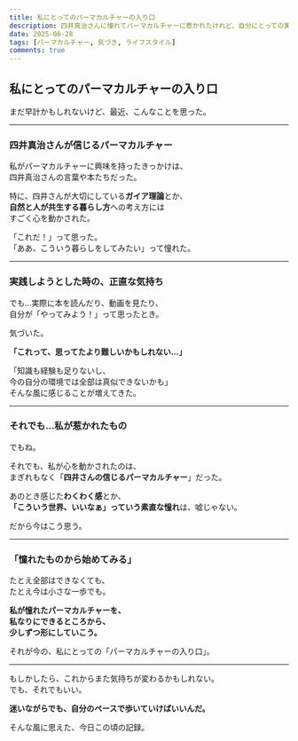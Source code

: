 ```yaml
---
title: 私にとってのパーマカルチャーの入り口
description: 四井真治さんに憧れてパーマカルチャーに惹かれたけれど、自分にとっての実践の形について考えはじめた気づきの記録。
date: 2025-06-28
tags: [パーマカルチャー, 気づき, ライフスタイル]
comments: true
---
```


## 私にとってのパーマカルチャーの入り口

まだ早計かもしれないけど、最近、こんなことを思った。

---

### 四井真治さんが信じるパーマカルチャー

私がパーマカルチャーに興味を持ったきっかけは、  
四井真治さんの言葉や本たちだった。

特に、四井さんが大切にしている**ガイア理論**とか、  
**自然と人が共生する暮らし方**への考え方には  
すごく心を動かされた。

「これだ！」って思った。  
「ああ、こういう暮らしをしてみたい」って憧れた。

---

### 実践しようとした時の、正直な気持ち

でも…実際に本を読んだり、動画を見たり、  
自分が「やってみよう！」って思ったとき。

気づいた。

**「これって、思ってたより難しいかもしれない…」**

「知識も経験も足りないし、  
今の自分の環境では全部は真似できないかも」  
そんな風に感じることが増えてきた。

---

### それでも…私が惹かれたもの

でもね。

それでも、私が心を動かされたのは、  
まぎれもなく「**四井さんの信じるパーマカルチャー**」だった。

あのとき感じた**わくわく感**とか、  
**「こういう世界、いいなぁ」っていう素直な憧れ**は、嘘じゃない。

だから今はこう思う。

---

### 「憧れたものから始めてみる」

たとえ全部はできなくても、  
たとえ今は小さな一歩でも。

**私が憧れたパーマカルチャーを、  
私なりにできるところから、  
少しずつ形にしていこう。**

それが今の、私にとっての「パーマカルチャーの入り口」。

---

もしかしたら、これからまた気持ちが変わるかもしれない。  
でも、それでもいい。

**迷いながらでも、自分のペースで歩いていけばいいんだ。**

そんな風に思えた、今日この頃の記録。

<!-- Google tag (gtag.js) -->
<script async src="https://www.googletagmanager.com/gtag/js?id=G-89D1F7DMB6"></script>
<script>
  window.dataLayer = window.dataLayer || [];
  function gtag(){dataLayer.push(arguments);}
  gtag('js', new Date());

  gtag('config', 'G-89D1F7DMB6');
</script>
